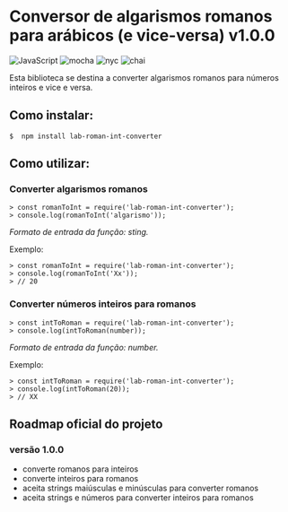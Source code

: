 # Conversor de algarismos romanos para arábicos (e vice-versa) v1.0.0
![JavaScript](https://img.shields.io/badge/-JavaScript-yellow.svg) 
![mocha](https://img.shields.io/badge/-mocha-yellowgreen.svg)
![nyc](https://img.shields.io/badge/-nyc-brightgreen.svg)
![chai](https://img.shields.io/badge/-chai-orange.svg)

Esta biblioteca se destina a converter algarismos romanos para números inteiros e vice e versa.

## Como instalar:

```
$  npm install lab-roman-int-converter
```

## Como utilizar:

### Converter algarismos romanos

```
> const romanToInt = require('lab-roman-int-converter');
> console.log(romanToInt('algarismo'));
```
*Formato de entrada da função: sting.*

Exemplo:

```
> const romanToInt = require('lab-roman-int-converter');
> console.log(romanToInt('Xx'));
> // 20
```

### Converter números inteiros para romanos

```
> const intToRoman = require('lab-roman-int-converter');
> console.log(intToRoman(number));
```
*Formato de entrada da função: number.*

Exemplo:

```
> const intToRoman = require('lab-roman-int-converter');
> console.log(intToRoman(20));
> // XX
```

## Roadmap oficial do projeto

### versão 1.0.0
* converte romanos para inteiros
* converte inteiros para romanos
* aceita strings maiúsculas e minúsculas para converter romanos
* aceita strings e números para converter inteiros para romanos